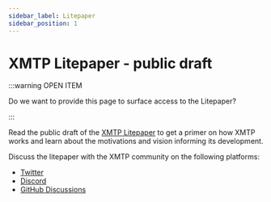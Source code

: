 ```yaml
---
sidebar_label: Litepaper
sidebar_position: 1
---
```


# XMTP Litepaper - public draft

:::warning OPEN ITEM

Do we want to provide this page to surface access to the Litepaper?

:::

Read the public draft of the [XMTP Litepaper](https://github.com/xmtp/litepaper#readme) to get a primer on how XMTP works and learn about the motivations and vision informing its development.

Discuss the litepaper with the XMTP community on the following platforms:

- [Twitter](https://twitter.com/xmtp_)
- [Discord](https://discord.gg/xmtp)
- [GitHub Discussions](https://github.com/orgs/xmtp/discussions)
